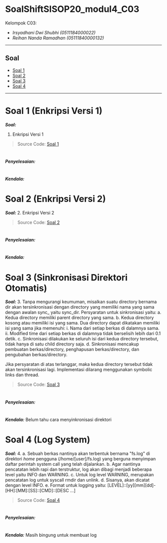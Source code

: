 # SoalShiftSISOP20_modul4_C03
Kelompok C03:
* _Irsyadhani Dwi Shubhi (0511184000022)_
* _Reihan Nanda Ramadhan (05111840000132)_

----------------------------------------------------------------
## Soal
* [Soal 1](#Soal-1-(Enkripsi-Versi-1))
* [Soal 2](#Soal-2-(Enkripsi-Versi-2))
* [Soal 3](#Soal-3-(Sinkronisasi-Direktori-Otomatis))
* [Soal 4](#Soal-4-(Log-System))
----------------------------------------------------------------
# Soal 1 (Enkripsi Versi 1)
   _**Soal:**_
   1. Enkripsi Versi 1
   > Source Code: [Soal 1](https://github.com/irsyadhani22/SoalShiftSISOP20_modul4_C03/blob/master/soal1.c)

#

_**Penyelesaian:**_

#
_**Kendala:**_
#
# Soal 2 (Enkripsi Versi 2)
   _**Soal:**_
   2. Enkripsi Versi 2
   > Source Code: [Soal 2](https://github.com/irsyadhani22/SoalShiftSISOP20_modul4_C03/blob/master/soal2.c)

#

_**Penyelesaian:**_

#
_**Kendala:**_
#
# Soal 3 (Sinkronisasi Direktori Otomatis)
   _**Soal:**_
   3. Tanpa mengurangi keumuman, misalkan suatu directory bernama dir akan tersinkronisasi dengan directory yang memiliki nama yang sama dengan awalan sync_ yaitu sync_dir. Persyaratan untuk sinkronisasi yaitu:
a.	Kedua directory memiliki parent directory yang sama.
b.	Kedua directory kosong atau memiliki isi yang sama. Dua directory dapat dikatakan memiliki isi yang sama jika memenuhi:
i.	Nama dari setiap berkas di dalamnya sama.
ii.	Modified time dari setiap berkas di dalamnya tidak berselisih lebih dari 0.1 detik.
c.	Sinkronisasi dilakukan ke seluruh isi dari kedua directory tersebut, tidak hanya di satu child directory saja.
d.	Sinkronisasi mencakup pembuatan berkas/directory, penghapusan berkas/directory, dan pengubahan berkas/directory.

Jika persyaratan di atas terlanggar, maka kedua directory tersebut tidak akan tersinkronisasi lagi.
Implementasi dilarang menggunakan symbolic links dan thread.

   > Source Code: [Soal 3](https://github.com/irsyadhani22/SoalShiftSISOP20_modul4_C03/blob/master/soal3.c)

#

_**Penyelesaian:**_

#
_**Kendala:**_
Belum tahu cara menyinkronisasi direktori
#
# Soal 4 (Log System)
   _**Soal:**_
4. a.	Sebuah berkas nantinya akan terbentuk bernama "fs.log" di direktori *home* pengguna (/home/[user]/fs.log) yang berguna menyimpan daftar perintah system call yang telah dijalankan.
b.	Agar nantinya pencatatan lebih rapi dan terstruktur, log akan dibagi menjadi beberapa level yaitu INFO dan WARNING.
c.	Untuk log level WARNING, merupakan pencatatan log untuk syscall rmdir dan unlink.
d.	Sisanya, akan dicatat dengan level INFO.
e.	Format untuk logging yaitu: [LEVEL]::[yy][mm][dd]-[HH]:[MM]:[SS]::[CMD]::[DESC ...]

   > Source Code: [Soal 4](https://github.com/irsyadhani22/SoalShiftSISOP20_modul4_C03/blob/master/soal4.c)

#

_**Penyelesaian:**_

#
_**Kendala:**_
Masih bingung untuk membuat log
